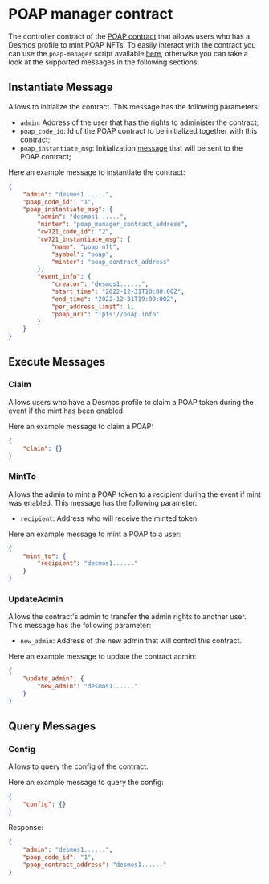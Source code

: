 # POAP manager contract

The controller contract of the [POAP contract](../poap/README.md) that allows users who has a Desmos profile to mint POAP NFTs.
To easily interact with the contract you can use the `poap-manager` script available [here](https://github.com/desmos-labs/contract-utils/tree/main/utils), 
otherwise you can take a look at the supported messages in the following sections.

## Instantiate Message
Allows to initialize the contract. This message has the following parameters:
* `admin`: Address of the user that has the rights to administer the contract;
* `poap_code_id`: Id of the POAP contract to be initialized together with this contract;
* `poap_instantiate_msg`: Initialization [message](../poap/README.md#instantiate_message) that will be sent to the POAP contract;

Here an example message to instantiate the contract:
```json
{   
    "admin": "desmos1......",
    "poap_code_id": "1",
    "poap_instantiate_msg": {
        "admin": "desmos1......",
        "minter": "poap_manager_contract_address",
        "cw721_code_id": "2",
        "cw721_instantiate_msg": {
            "name": "poap_nft",
            "symbol": "poap",
            "minter": "poap_contract_address"
        },
        "event_info": {
            "creator": "desmos1......",
            "start_time": "2022-12-31T10:00:00Z",
            "end_time": "2022-12-31T19:00:00Z",
            "per_address_limit": 1,
            "poap_uri": "ipfs://poap.info"
        }
    }
}
```

## Execute Messages

### Claim
Allows users who have a Desmos profile to claim a POAP token during the event if the mint 
has been enabled.

Here an example message to claim a POAP:
```json
{
    "claim": {}
}
```

### MintTo
Allows the admin to mint a POAP token to a recipient during the event if mint was enabled. This message has the following parameter:
* `recipient`: Address who will receive the minted token.

Here an example message to mint a POAP to a user:
```json
{
    "mint_to": {
        "recipient": "desmos1......"
    }
}
```

### UpdateAdmin
Allows the contract's admin to transfer the admin rights to another user. This message has the following parameter:
* `new_admin`: Address of the new admin that will control this contract.

Here an example message to update the contract admin:
```json
{
    "update_admin": {
        "new_admin": "desmos1......"
    }
}
```

## Query Messages

### Config
Allows to query the config of the contract.

Here an example message to query the config:
```json
{
    "config": {}
}
```

Response:
```json
{
    "admin": "desmos1......",
    "poap_code_id": "1",
    "poap_contract_address": "desmos1......"
}
```